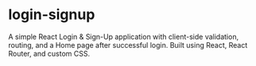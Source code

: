 # login-signup
A simple React Login &amp; Sign-Up application with client-side validation, routing, and a Home page after successful login. Built using React, React Router, and custom CSS.
